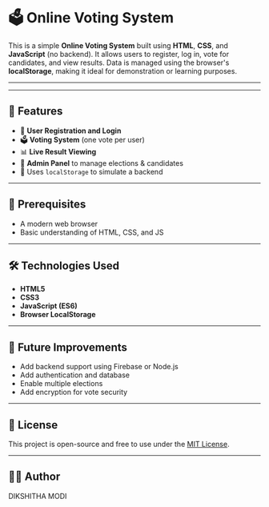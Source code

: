 # 🗳️ Online Voting System

This is a simple **Online Voting System** built using **HTML**, **CSS**, and **JavaScript** (no backend). It allows users to register, log in, vote for candidates, and view results. Data is managed using the browser's **localStorage**, making it ideal for demonstration or learning purposes.

---

---

## 🌟 Features

- 👤 **User Registration and Login**
- 🗳️ **Voting System** (one vote per user)
- 📊 **Live Result Viewing**
- 👑 **Admin Panel** to manage elections & candidates
- 💾 Uses `localStorage` to simulate a backend

---


## 📌 Prerequisites

- A modern web browser
- Basic understanding of HTML, CSS, and JS

---

## 🛠️ Technologies Used

- **HTML5**
- **CSS3**
- **JavaScript (ES6)**
- **Browser LocalStorage**

---

## 🧐 Future Improvements

- Add backend support using Firebase or Node.js
- Add authentication and database
- Enable multiple elections
- Add encryption for vote security

---

## 📄 License

This project is open-source and free to use under the [MIT License](LICENSE).

---

## 👨‍💻 Author

DIKSHITHA MODI
